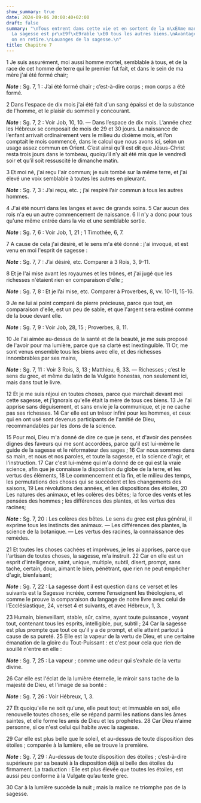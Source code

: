 ```yaml
---
show_summary: true
date: 2024-09-06 20:00:40+02:00
draft: false
summary: "\nTous entrent dans cette vie et en sortent de la m\xEAme mani\xE8re.\n\
  La sagesse est pr\xE9f\xE9rable \xE0 tous les autres biens.\nAvantages qu\u2019\
  on en retire.\nLouanges de la sagesse.\n"
title: Chapitre 7
---
```





1 Je suis assurément, moi aussi homme mortel, semblable à tous, et de la race de cet homme de terre qui le premier fut fait, et dans le sein de ma mère j'ai été formé chair;

***Note*** :  Sg. 7, 1 : J’ai été formé chair ; c’est-à-dire corps ; mon corps a été formé.

2 Dans l'espace de dix mois j'ai été fait d'un sang épaissi et de la substance de l'homme, et le plaisir du sommeil y concourant.

***Note*** :  Sg. 7, 2 : Voir Job, 10, 10. ― Dans l’espace de dix mois. L’année chez les Hébreux se composait de mois de 29 et 30 jours. La naissance de l’enfant arrivait ordinairement vers le milieu du dixième mois, et l’on comptait le mois commencé, dans le calcul que nous avons ici, selon un usage assez commun en Orient. C’est ainsi qu’il est dit que Jésus-Christ resta trois jours dans le tombeau, quoiqu’il n’y ait été mis que le vendredi soir et qu’il soit ressuscité le dimanche matin.

3 Et moi né, j'ai reçu l'air commun; je suis tombé sur la même terre, et j'ai élevé une voix semblable à toutes les autres en pleurant.

***Note*** :  Sg. 7, 3 : J’ai reçu, etc. ; j’ai respiré l’air commun à tous les autres hommes.

4 J'ai été nourri dans les langes et avec de grands soins. 5 Car aucun des rois n'a eu un autre commencement de naissance. 6 Il n'y a donc pour tous qu'une même entrée dans la vie et une semblable sortie.

***Note*** :  Sg. 7, 6 : Voir Job, 1, 21 ; 1 Timothée, 6, 7.


7 A cause de cela j'ai désiré, et le sens m'a été donné : j'ai invoqué, et est venu en moi l'esprit de sagesse :

***Note*** :  Sg. 7, 7 : J’ai désiré, etc. Comparer à 3 Rois, 3, 9-11.

8 Et je l'ai mise avant les royaumes et les trônes, et j'ai jugé que les richesses n'étaient rien en comparaison d'elle ;

***Note*** :  Sg. 7, 8 : Et je l’ai mise, etc. Comparer à Proverbes, 8, vv. 10-11, 15-16.

9 Je ne lui ai point comparé de pierre précieuse, parce que tout, en comparaison d'elle, est un peu de sable, et que l'argent sera estimé comme de la boue devant elle.

***Note*** :  Sg. 7, 9 : Voir Job, 28, 15 ; Proverbes, 8, 11.

10 Je l'ai aimée au-dessus de la santé et de la beauté, je me suis proposé de l'avoir pour ma lumière, parce que sa clarté est inextinguible. 11 Or, me sont venus ensemble tous les biens avec elle, et des richesses innombrables par ses mains,

***Note*** :  Sg. 7, 11 : Voir 3 Rois, 3, 13 ; Matthieu, 6, 33. ― Richesses ; c’est le sens du grec, et même du latin de la Vulgate honestas, non seulement ici, mais dans tout le livre.

12 Et je me suis réjoui en toutes choses, parce que marchait devant moi cette sagesse, et j'ignorais qu'elle était la mère de tous ces biens. 13 Je l'ai apprise sans déguisement, et sans envie je la communique, et je ne cache pas ses richesses. 14 Car elle est un trésor infini pour les hommes, et ceux qui en ont usé sont devenus participants de l'amitié de Dieu, recommandables par les dons de la science.


15 Pour moi, Dieu m'a donné de dire ce que je sens, et d'avoir des pensées dignes des faveurs qui me sont accordées, parce qu'il est lui-même le guide de la sagesse et le réformateur des sages ; 16 Car nous sommes dans sa main, et nous et nos paroles, et toute la sagesse, et la science d'agir, et l'instruction. 17 Car c'est lui-même qui m'a donné de ce qui est la vraie science, afin que je connaisse la disposition du globe de la terre, et les vertus des éléments, 18 Le commencement et la fin, et le milieu des temps, les permutations des choses qui se succèdent et les changements des saisons, 19 Les révolutions des années, et les dispositions des étoiles, 20 Les natures des animaux, et les colères des bêtes; la force des vents et les pensées des hommes ; les différences des plantes, et les vertus des racines;

***Note*** :  Sg. 7, 20 : Les colères des bêtes. Le sens du grec est plus général, il exprime tous les instincts des animaux. ― Les différences des plantes, la science de la botanique. ― Les vertus des racines, la connaissance des remèdes.

21 Et toutes les choses cachées et imprévues, je les ai apprises, parce que l'artisan de toutes choses, la sagesse, m'a instruit. 22 Car en elle est un esprit d'intelligence, saint, unique, multiple, subtil, disert, prompt, sans tache, certain, doux, aimant le bien, pénétrant, que rien ne peut empêcher d'agir, bienfaisant;

***Note*** :  Sg. 7, 22 : La sagesse dont il est question dans ce verset et les suivants est la Sagesse incréée, comme l’enseignent les théologiens, et comme le prouve la comparaison du langage de notre livre avec celui de l’Ecclésiastique, 24, verset 4 et suivants, et avec Hébreux, 1, 3.


23 Humain, bienveillant, stable, sûr, calme, ayant toute puissance , voyant tout, contenant tous les esprits, intelligible, pur, subtil ; 24 Car la sagesse est plus prompte que tout ce qu'il y a de prompt, et elle atteint partout à cause de sa pureté. 25 Elle est la vapeur de la vertu de Dieu, et une certaine émanation de la gloire du Tout-Puissant : et c'est pour cela que rien de souillé n'entre en elle :

***Note*** :  Sg. 7, 25 : La vapeur ; comme une odeur qui s’exhale de la vertu divine.

26 Car elle est l'éclat de la lumière éternelle, le miroir sans tache de la majesté de Dieu, et l'image de sa bonté :

***Note*** :  Sg. 7, 26 : Voir Hébreux, 1, 3.


27 Et quoiqu'elle ne soit qu'une, elle peut tout; et immuable en soi, elle renouvelle toutes choses; elle se répand parmi les nations dans les âmes saintes, et elle forme les amis de Dieu et les prophètes. 28 Car Dieu n'aime personne, si ce n'est celui qui habite avec la sagesse.


29 Car elle est plus belle que le soleil, et au-dessus de toute disposition des étoiles ; comparée à la lumière, elle se trouve la première.

***Note*** :  Sg. 7, 29 : Au-dessus de toute disposition des étoiles ; c’est-à-dire supérieure par sa beauté à la disposition déjà si belle des étoiles du firmament. La traduction : Elle est plus élevée que toutes les étoiles, est aussi peu conforme à la Vulgate qu’au texte grec.

30 Car à la lumière succède la nuit ; mais la malice ne triomphe pas de la sagesse.

